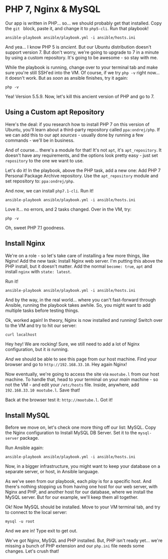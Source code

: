 # PHP 7, Nginx & MySQL

Our app is written in PHP... so... we should probably get that installed. Copy the
`git ` block, paste it, and change it to `php5-cli`. Run that playbook!

```terminal
ansible-playbook ansible/playbook.yml -i ansible/hosts.ini
```

And yea... I know PHP 5 is *ancient*. But our Ubuntu distribution doesn't support
version 7. But don't worry, we're going to upgrade to 7 in a minute by using a custom
repository. It's going to be awesome - so stay with me.

While the playbook is running, change over to your terminal tab and make sure you're
still SSH'ed into the VM. Of course, if we try `php -v` right now... it doesn't
work. But as *soon* as ansible finishes, try it again:

```terminal
php -v
```

Yea! Version 5.5.9. Now, let's kill this ancient version of PHP and go to 7.

## Using a Custom apt Repository

Here's the deal: if you research how to install PHP 7 on this version of Ubuntu,
you'll learn about a third-party repository called `ppa:ondrej/php`. If we can add
this to our apt *sources* - usually done by running a few commands - we'll be in
business.

And of course... there's a module for that! It's not `apt`, it's `apt_repository`.
It doesn't have any requirements, and the options look pretty easy - just set
`repository` to the one we want to use.

Let's do it! In the playbook, above the PHP task, add a new one: Add PHP 7 Personal
Package Archive repository. Use the `apt_repository` module and set repository to:
`ppa:ondrej/php`.

And *now*, we can install `php7.1-cli`. Run it!

```terminal
ansible-playbook ansible/playbook.yml -i ansible/hosts.ini
```

Love it... no errors, and 2 tasks changed. Over in the VM, try:

```terminal
php -v
```

Oh, sweet PHP 7.1 goodness.

## Install Nginx

We're on a role - so let's take care of installing a few more things, like Nginx!
Add the new task: Install Nginx web server. I'm putting this above the PHP install,
but it doesn't matter. Add the normal `become: true`, `apt` and install
`nginx` with `state: latest`.

Run it!

```terminal
ansible-playbook ansible/playbook.yml -i ansible/hosts.ini
```

And by the way, in the real world... where you can't fast-forward through Ansible,
running the playbook takes awhile. So, you might want to add multiple tasks before
testing things.

Ok, worked again! In theory, Nginx is now installed and running! Switch over to
the VM and try to hit our server:

```terminal
curl localhost
```

Hey hey! We are rocking! Sure, we still need to add a lot of Nginx configuration,
but it *is* running.

*And* we should be able to see this page from our host machine. Find your browser and
go to `http://192.168.33.10`. Hey again Nginx!

Now eventually, we're going to access the site via `mootube.l` from our host machine.
To handle that, head to your terminal on your *main* machine - so not the VM - and
edit your `/etc/hosts` file. Inside, anywhere, add `192.168.33.10 mootube.l`. Save
that!

Back at the browser test it: `http://mootube.l`. Got it!

## Install MySQL

Before we move on, let's check one more thing off our list: MySQL. Copy the Nginx
configuration to Install MySQL DB Server. Set it to the `mysql-server` package.

Run Ansible again:

```terminal
ansible-playbook ansible/playbook.yml -i ansible/hosts.ini
```

Now, in a bigger infrastructure, you might want to keep your database on a separate
server, or host, in Ansible language.

As we've seen from our playbook, each *play* is for a specific host. And there's
nothing stopping us from having one host for our web server, with Nginx and PHP,
and another host for our database, where we install the MySQL server. But for our
example, we'll keep them all together.

Ok! Now MySQL should be installed. Move to your VM terminal tab, and try to connect
to the local server:

```terminal
mysql -u root
```

And we are in! Type exit to get out.

We've got Nginx, MySQL and PHP installed. But, PHP isn't ready yet... we're missing
a bunch of PHP extension and our `php.ini` file needs some changes. Let's crush that!
